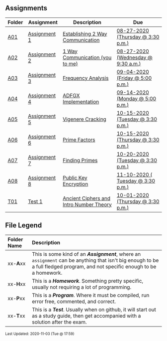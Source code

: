 ## Assignments
| Folder | Assignment | Description | Due|
 | ------------|------------|------------|------------|
 | [A01](https://github.com/rugbyprof/4663-Cryptography/tree/master/Assignments/A01) | [ Assignment 1 ](https://github.com/rugbyprof/4663-Cryptography/tree/master/Assignments/A01) | [ Establishing 2 Way Communication](https://github.com/rugbyprof/4663-Cryptography/tree/master/Assignments/A01) | [08-27-2020 (Thursday @ 3:30 p.m.)](https://github.com/rugbyprof/4663-Cryptography/tree/master/Assignments/A01) |
 | [A02](https://github.com/rugbyprof/4663-Cryptography/tree/master/Assignments/A02) | [ Assignment 2 ](https://github.com/rugbyprof/4663-Cryptography/tree/master/Assignments/A02) | [ 1 Way Communication (you to me)](https://github.com/rugbyprof/4663-Cryptography/tree/master/Assignments/A02) | [08-27-2020 (Wednesday @ 9:30 a.m.)](https://github.com/rugbyprof/4663-Cryptography/tree/master/Assignments/A02) |
 | [A03](https://github.com/rugbyprof/4663-Cryptography/tree/master/Assignments/A03) | [ Assignment 3 ](https://github.com/rugbyprof/4663-Cryptography/tree/master/Assignments/A03) | [ Frequency Analysis](https://github.com/rugbyprof/4663-Cryptography/tree/master/Assignments/A03) | [09-04-2020 (Friday @ 5:00 p.m.)](https://github.com/rugbyprof/4663-Cryptography/tree/master/Assignments/A03) |
 | [A04](https://github.com/rugbyprof/4663-Cryptography/tree/master/Assignments/A04) | [ Assignment 4 ](https://github.com/rugbyprof/4663-Cryptography/tree/master/Assignments/A04) | [ ADFGX Implementation](https://github.com/rugbyprof/4663-Cryptography/tree/master/Assignments/A04) | [09-14-2020 (Monday @ 5:00 p.m.)](https://github.com/rugbyprof/4663-Cryptography/tree/master/Assignments/A04) |
 | [A05](https://github.com/rugbyprof/4663-Cryptography/tree/master/Assignments/A05) | [ Assignment 5 ](https://github.com/rugbyprof/4663-Cryptography/tree/master/Assignments/A05) | [ Vigenere Cracking](https://github.com/rugbyprof/4663-Cryptography/tree/master/Assignments/A05) | [10-15-2020 (Tuesday @ 3:30 p.m.)](https://github.com/rugbyprof/4663-Cryptography/tree/master/Assignments/A05) |
 | [A06](https://github.com/rugbyprof/4663-Cryptography/tree/master/Assignments/A06) | [ Assignment 6 ](https://github.com/rugbyprof/4663-Cryptography/tree/master/Assignments/A06) | [ Prime Factors](https://github.com/rugbyprof/4663-Cryptography/tree/master/Assignments/A06) | [10-15-2020 (Thursday @ 3:30 p.m.)](https://github.com/rugbyprof/4663-Cryptography/tree/master/Assignments/A06) |
 | [A07](https://github.com/rugbyprof/4663-Cryptography/tree/master/Assignments/A07) | [ Assignment 7 ](https://github.com/rugbyprof/4663-Cryptography/tree/master/Assignments/A07) | [ Finding Primes](https://github.com/rugbyprof/4663-Cryptography/tree/master/Assignments/A07) | [10-20-2020 (Tuesday @ 3:30 p.m.)](https://github.com/rugbyprof/4663-Cryptography/tree/master/Assignments/A07) |
 | [A08](https://github.com/rugbyprof/4663-Cryptography/tree/master/Assignments/A08) | [ Assignment 8 ](https://github.com/rugbyprof/4663-Cryptography/tree/master/Assignments/A08) | [ Public Key Encryption](https://github.com/rugbyprof/4663-Cryptography/tree/master/Assignments/A08) | [11-10-2020 ( Tuesday @ 3:30 p.m.)](https://github.com/rugbyprof/4663-Cryptography/tree/master/Assignments/A08) |
 | [T01](https://github.com/rugbyprof/4663-Cryptography/tree/master/Assignments/T01) | [ Test 1 ](https://github.com/rugbyprof/4663-Cryptography/tree/master/Assignments/T01) | [ Ancient Ciphers and Intro Number Theory](https://github.com/rugbyprof/4663-Cryptography/tree/master/Assignments/T01) | [10-01-2020 (Thursday @ 3:30 p.m.)](https://github.com/rugbyprof/4663-Cryptography/tree/master/Assignments/T01) |
 
    
## File Legend

| Folder Name | Description |
|:-----------|:-------------|
|xx-**A**xx | This is some kind of an ***Assignment***, where an `assignment` can be anything that isn't big enough to be a full fledged program, and not specific enough to be a homework. |
|xx-**H**xx | This is a ***Homework***. Something pretty specific, usually not requiring a lot of programming. |
|xx-**P**xx | This is a ***Program***. Where it must be compiled, run error free, commented, and correct. |
|xx-**T**xx | This is a ***Test***. Usually when on github, it will start out as a study guide, then get accompanied with a solution after the exam. |

    
<sup>Last Updated: 2020-11-03 (Tue @ 17:59)</sup>